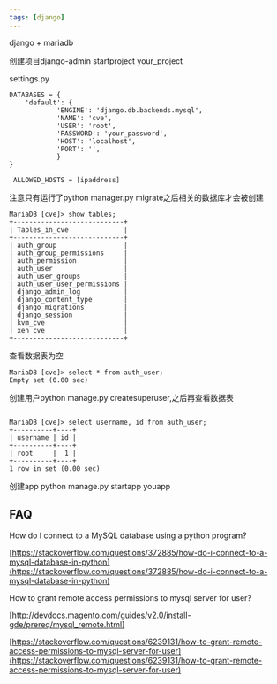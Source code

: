 ```yaml
---
tags: [django]
---
```

django + mariadb


创建项目django-admin startproject your_project


settings.py
```
DATABASES = {
    'default': {
            'ENGINE': 'django.db.backends.mysql',
            'NAME': 'cve',
            'USER': 'root', 
            'PASSWORD': 'your_password', 
            'HOST': 'localhost',
            'PORT': '',
            }       
}

 ALLOWED_HOSTS = [ipaddress]

```

注意只有运行了python manager.py migrate之后相关的数据库才会被创建
```
MariaDB [cve]> show tables;
+----------------------------+
| Tables_in_cve              |
+----------------------------+
| auth_group                 |
| auth_group_permissions     |
| auth_permission            |
| auth_user                  |
| auth_user_groups           |
| auth_user_user_permissions |
| django_admin_log           |
| django_content_type        |
| django_migrations          |
| django_session             |
| kvm_cve                    |
| xen_cve                    |
+----------------------------+

```

查看数据表为空
```
MariaDB [cve]> select * from auth_user;
Empty set (0.00 sec)
```

创建用户python manage.py createsuperuser,之后再查看数据表
```

MariaDB [cve]> select username, id from auth_user;
+----------+----+
| username | id |
+----------+----+
| root     |  1 |
+----------+----+
1 row in set (0.00 sec)
```

创建app python manage.py startapp youapp



## FAQ

How do I connect to a MySQL database using a python program?

[https://stackoverflow.com/questions/372885/how-do-i-connect-to-a-mysql-database-in-python](https://stackoverflow.com/questions/372885/how-do-i-connect-to-a-mysql-database-in-python)

How to grant remote access permissions to mysql server for user?

[http://devdocs.magento.com/guides/v2.0/install-gde/prereq/mysql_remote.html]

[https://stackoverflow.com/questions/6239131/how-to-grant-remote-access-permissions-to-mysql-server-for-user](https://stackoverflow.com/questions/6239131/how-to-grant-remote-access-permissions-to-mysql-server-for-user)
